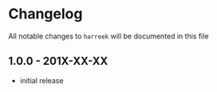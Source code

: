 # Changelog

All notable changes to `harreek` will be documented in this file

## 1.0.0 - 201X-XX-XX

- initial release
